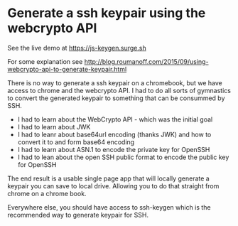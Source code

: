 # Generate a ssh keypair using the webcrypto API

See the live demo at https://js-keygen.surge.sh

For some explanation see http://blog.roumanoff.com/2015/09/using-webcrypto-api-to-generate-keypair.html

There is no way to generate a ssh keypair on a chromebook, but we have access to chrome and the webcrypto API. I had to do all sorts of gymnastics to convert the generated keypair to something that can be consummed by SSH.

* I had to learn about the WebCrypto API - which was the initial goal
* I had to learn about JWK
* I had to leanr about base64url encoding (thanks JWK) and how to convert it to and form base64 encoding
* I had to learn about ASN.1 to encode the private key for OpenSSH
* I had to lean about the open SSH public format to encode the public key for OpenSSH

The end result is a usable single page app that will locally generate a keypair you can save to local drive. Allowing you to do that straight from chrome on a chrome book.

Everywhere else, you should have access to ssh-keygen which is the recommended way to generate keypair for SSH.
